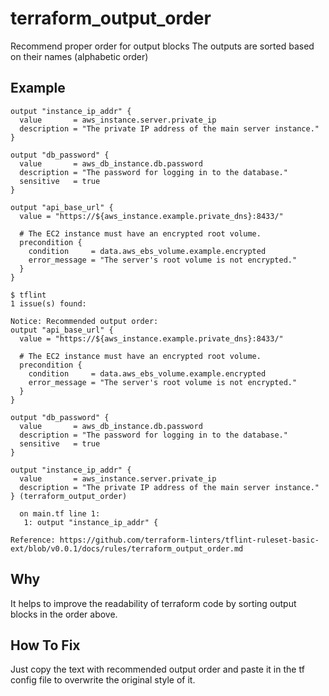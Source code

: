 # terraform_output_order

Recommend proper order for output blocks
The outputs are sorted based on their names (alphabetic order)

## Example

```hcl
output "instance_ip_addr" {
  value       = aws_instance.server.private_ip
  description = "The private IP address of the main server instance."
}

output "db_password" {
  value       = aws_db_instance.db.password
  description = "The password for logging in to the database."
  sensitive   = true
}

output "api_base_url" {
  value = "https://${aws_instance.example.private_dns}:8433/"

  # The EC2 instance must have an encrypted root volume.
  precondition {
    condition     = data.aws_ebs_volume.example.encrypted
    error_message = "The server's root volume is not encrypted."
  }
}
```

```
$ tflint
1 issue(s) found:

Notice: Recommended output order:
output "api_base_url" {
  value = "https://${aws_instance.example.private_dns}:8433/"

  # The EC2 instance must have an encrypted root volume.
  precondition {
    condition     = data.aws_ebs_volume.example.encrypted
    error_message = "The server's root volume is not encrypted."
  }
}

output "db_password" {
  value       = aws_db_instance.db.password
  description = "The password for logging in to the database."
  sensitive   = true
}

output "instance_ip_addr" {
  value       = aws_instance.server.private_ip
  description = "The private IP address of the main server instance."
} (terraform_output_order)

  on main.tf line 1:
   1: output "instance_ip_addr" {

Reference: https://github.com/terraform-linters/tflint-ruleset-basic-ext/blob/v0.0.1/docs/rules/terraform_output_order.md
```

## Why
It helps to improve the readability of terraform code by sorting output blocks in the order above.

## How To Fix
Just copy the text with recommended output order and paste it in the tf config file to overwrite the original style of it.